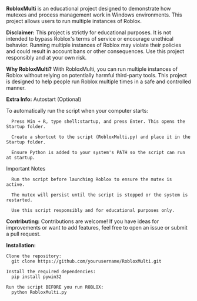 **RobloxMulti** is an educational project designed to demonstrate how mutexes and process management work in Windows environments. 
This project allows users to run multiple instances of Roblox.

**Disclaimer:**
This project is strictly for educational purposes. 
It is not intended to bypass Roblox's terms of service or encourage unethical behavior. 
Running multiple instances of Roblox may violate their policies and could result in account bans or other consequences. 
Use this project responsibly and at your own risk.

**Why RobloxMulti?**
With RobloxMulti, you can run multiple instances of Roblox without relying on potentially harmful third-party tools. 
This project is designed to help people run Roblox multiple times in a safe and controlled manner.

**Extra Info:**
  Autostart (Optional)

  To automatically run the script when your computer starts:

      Press Win + R, type shell:startup, and press Enter. This opens the Startup folder.

      Create a shortcut to the script (RobloxMulti.py) and place it in the Startup folder.
  
      Ensure Python is added to your system's PATH so the script can run at startup.

  Important Notes

      Run the script before launching Roblox to ensure the mutex is active.
  
      The mutex will persist until the script is stopped or the system is restarted.
  
      Use this script responsibly and for educational purposes only.

**Contributing:**
Contributions are welcome! If you have ideas for improvements or want to add features, feel free to open an issue or submit a pull request.

**Installation:**

    Clone the repository:
      git clone https://github.com/yourusername/RobloxMulti.git

    Install the required dependencies:
      pip install pywin32

    Run the script BEFORE you run ROBLOX:
      python RobloxMulti.py
